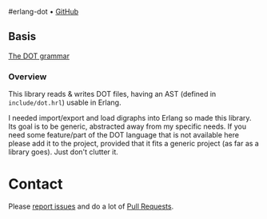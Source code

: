 #erlang-dot • [GitHub](//github.com/fenollp/erlang-dot)

## Basis
[The DOT grammar](http://www.graphviz.org/doc/info/lang.html)

### Overview
This library reads & writes DOT files, having an AST (defined in `include/dot.hrl`) usable in Erlang.

I needed import/export and load digraphs into Erlang so made this library. Its goal is to be generic, abstracted away from my specific needs.
If you need some feature/part of the DOT language that is not available here please add it to the project, provided that it fits a generic project (as far as a library goes).
Just don't clutter it.

# Contact
Please [report issues](https://github.com/fenollp/erlang-dot/issues) and do a lot of [Pull Requests](https://github.com/fenollp/erlang-dot/pulls).
